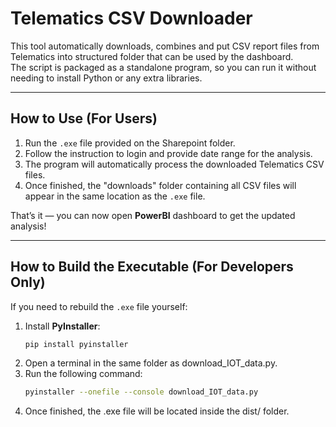 # Telematics CSV Downloader

This tool automatically downloads, combines and put CSV report files from Telematics into structured folder that can be used by the dashboard.  
The script is packaged as a standalone program, so you can run it without needing to install Python or any extra libraries.

---

## How to Use (For Users)
1. Run the `.exe` file provided on the Sharepoint folder.  
2. Follow the instruction to login and provide date range for the analysis.
3. The program will automatically process the downloaded Telematics CSV files.  
4. Once finished, the "downloads" folder containing all CSV files will appear in the same location as the `.exe` file.  

That’s it — you can now open **PowerBI** dashboard to get the updated analysis!

---

## How to Build the Executable (For Developers Only)
If you need to rebuild the `.exe` file yourself:

1. Install **PyInstaller**:
   ```bash
   pip install pyinstaller
   ```
2. Open a terminal in the same folder as download_IOT_data.py.
3. Run the following command:
    ```bash
    pyinstaller --onefile --console download_IOT_data.py
    ```
4. Once finished, the .exe file will be located inside the dist/ folder.